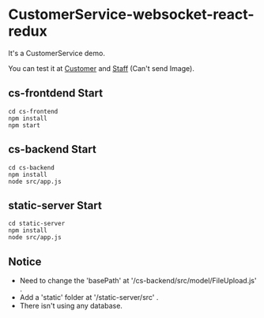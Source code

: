 # CustomerService-websocket-react-redux

It's a CustomerService demo.

You can test it at [Customer](http://cs.sweetcola.xyz) and [Staff](http://cs.sweetcola.xyz/csstaff) (Can't send Image).

## cs-frontdend Start
```
cd cs-frontend
npm install
npm start
```
## cs-backend Start
```
cd cs-backend
npm install
node src/app.js
```
## static-server Start
```
cd static-server
npm install
node src/app.js
```

## Notice

- Need to change the 'basePath' at '/cs-backend/src/model/FileUpload.js' .
- Add a 'static' folder at '/static-server/src' .
- There isn't using any database.
